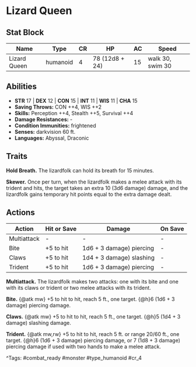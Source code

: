 # Lizard Queen

## Stat Block

| Name | Type | CR | HP | AC | Speed |
|------|------|----|----|----|-------|
| Lizard Queen | humanoid | 4 | 78 (12d8 + 24) | 15 | walk 30, swim 30 |

## Abilities

- **STR** 17 | **DEX** 12 | **CON** 15 | **INT** 11 | **WIS** 11 | **CHA** 15
- **Saving Throws:** CON ++4, WIS ++2  
- **Skills:** Perception ++4, Stealth ++5, Survival ++4  
- **Damage Resistances:** -  
- **Condition Immunities:** frightened  
- **Senses:** darkvision 60 ft.  
- **Languages:** Abyssal, Draconic

## Traits

**Hold Breath.** The lizardfolk can hold its breath for 15 minutes.

**Skewer.** Once per turn, when the lizardfolk makes a melee attack with its trident and hits, the target takes an extra 10 (3d6 damage) damage, and the lizardfolk gains temporary hit points equal to the extra damage dealt.


## Actions

| Action | Hit or Save | Damage | On Save |
|--------|--------------|--------|----------|
| Multiattack | - | - | - |
| Bite | +5 to hit | 1d6 + 3 damage) piercing | - |
| Claws | +5 to hit | 1d4 + 3 damage) slashing | - |
| Trident | +5 to hit | 1d6 + 3 damage) piercing | - |

**Multiattack.** The lizardfolk makes two attacks: one with its bite and one with its claws or trident or two melee attacks with its trident.

**Bite.** {@atk mw} +5 to hit to hit, reach 5 ft., one target. {@h}6 (1d6 + 3 damage) piercing damage.

**Claws.** {@atk mw} +5 to hit to hit, reach 5 ft., one target. {@h}5 (1d4 + 3 damage) slashing damage.

**Trident.** {@atk mw,rw} +5 to hit to hit, reach 5 ft. or range 20/60 ft., one target. {@h}6 (1d6 + 3 damage) piercing damage, or 7 (1d8 + 3 damage) piercing damage if used with two hands to make a melee attack.


^Tags: #combat_ready #monster #type_humanoid #cr_4